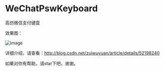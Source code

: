 # WeChatPswKeyboard
高仿微信支付键盘

效果图：

![image](https://github.com/zuiwuyuan/WeChatPswKeyboard/blob/master/imgs/img.gif)

详细介绍，请查看：http://blog.csdn.net/zuiwuyuan/article/details/52198240

如果对你有帮助，请star下吧，谢谢。
